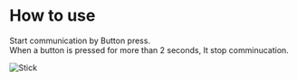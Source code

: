 # How to use

Start communication by Button press.   
When a button is pressed for more than 2 seconds, It stop comminucation.   

![Stick](https://user-images.githubusercontent.com/6020549/60751804-1fc12180-9ff7-11e9-9448-a00694bed64d.JPG)
